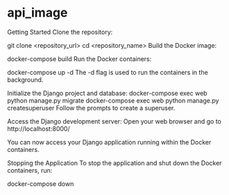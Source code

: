 # api_image
Getting Started
Clone the repository:

git clone <repository_url>
cd <repository_name>
Build the Docker image:

docker-compose build
Run the Docker containers:

docker-compose up -d
The -d flag is used to run the containers in the background.

Initialize the Django project and database:
docker-compose exec web python manage.py migrate
docker-compose exec web python manage.py createsuperuser
Follow the prompts to create a superuser.

Access the Django development server:
Open your web browser and go to http://localhost:8000/

You can now access your Django application running within the Docker containers.

Stopping the Application
To stop the application and shut down the Docker containers, run:

docker-compose down
